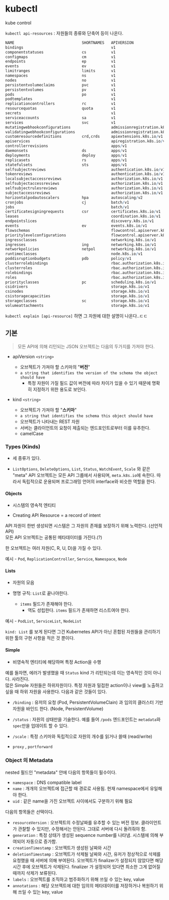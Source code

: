 # kubectl

kube control

`kubectl api-resources` : 자원들의 종류와 단축어 등이 나온다.

```r
NAME                              SHORTNAMES   APIVERSION                        NAMESPACED   KIND
bindings                                       v1                                true         Binding
componentstatuses                 cs           v1                                false        ComponentStatus
configmaps                        cm           v1                                true         ConfigMap
endpoints                         ep           v1                                true         Endpoints
events                            ev           v1                                true         Event
limitranges                       limits       v1                                true         LimitRange
namespaces                        ns           v1                                false        Namespace
nodes                             no           v1                                false        Node
persistentvolumeclaims            pvc          v1                                true         PersistentVolumeClaim
persistentvolumes                 pv           v1                                false        PersistentVolume
pods                              po           v1                                true         Pod
podtemplates                                   v1                                true         PodTemplate
replicationcontrollers            rc           v1                                true         ReplicationController
resourcequotas                    quota        v1                                true         ResourceQuota
secrets                                        v1                                true         Secret
serviceaccounts                   sa           v1                                true         ServiceAccount
services                          svc          v1                                true         Service
mutatingwebhookconfigurations                  admissionregistration.k8s.io/v1   false        MutatingWebhookConfiguration
validatingwebhookconfigurations                admissionregistration.k8s.io/v1   false        ValidatingWebhookConfiguration
customresourcedefinitions         crd,crds     apiextensions.k8s.io/v1           false        CustomResourceDefinition
apiservices                                    apiregistration.k8s.io/v1         false        APIService
controllerrevisions                            apps/v1                           true         ControllerRevision
daemonsets                        ds           apps/v1                           true         DaemonSet
deployments                       deploy       apps/v1                           true         Deployment
replicasets                       rs           apps/v1                           true         ReplicaSet
statefulsets                      sts          apps/v1                           true         StatefulSet
selfsubjectreviews                             authentication.k8s.io/v1          false        SelfSubjectReview
tokenreviews                                   authentication.k8s.io/v1          false        TokenReview
localsubjectaccessreviews                      authorization.k8s.io/v1           true         LocalSubjectAccessReview
selfsubjectaccessreviews                       authorization.k8s.io/v1           false        SelfSubjectAccessReview
selfsubjectrulesreviews                        authorization.k8s.io/v1           false        SelfSubjectRulesReview
subjectaccessreviews                           authorization.k8s.io/v1           false        SubjectAccessReview
horizontalpodautoscalers          hpa          autoscaling/v2                    true         HorizontalPodAutoscaler
cronjobs                          cj           batch/v1                          true         CronJob
jobs                                           batch/v1                          true         Job
certificatesigningrequests        csr          certificates.k8s.io/v1            false        CertificateSigningRequest
leases                                         coordination.k8s.io/v1            true         Lease
endpointslices                                 discovery.k8s.io/v1               true         EndpointSlice
events                            ev           events.k8s.io/v1                  true         Event
flowschemas                                    flowcontrol.apiserver.k8s.io/v1   false        FlowSchema
prioritylevelconfigurations                    flowcontrol.apiserver.k8s.io/v1   false        PriorityLevelConfiguration
ingressclasses                                 networking.k8s.io/v1              false        IngressClass
ingresses                         ing          networking.k8s.io/v1              true         Ingress
networkpolicies                   netpol       networking.k8s.io/v1              true         NetworkPolicy
runtimeclasses                                 node.k8s.io/v1                    false        RuntimeClass
poddisruptionbudgets              pdb          policy/v1                         true         PodDisruptionBudget
clusterrolebindings                            rbac.authorization.k8s.io/v1      false        ClusterRoleBinding
clusterroles                                   rbac.authorization.k8s.io/v1      false        ClusterRole
rolebindings                                   rbac.authorization.k8s.io/v1      true         RoleBinding
roles                                          rbac.authorization.k8s.io/v1      true         Role
priorityclasses                   pc           scheduling.k8s.io/v1              false        PriorityClass
csidrivers                                     storage.k8s.io/v1                 false        CSIDriver
csinodes                                       storage.k8s.io/v1                 false        CSINode
csistoragecapacities                           storage.k8s.io/v1                 true         CSIStorageCapacity
storageclasses                    sc           storage.k8s.io/v1                 false        StorageClass
volumeattachments                              storage.k8s.io/v1                 false        VolumeAttachment
```

`kubectl explain [api-resource]` 하면 그 자원에 대한 설명이 나온다..ㄷㄷ

## 기본

> 모든 API에 의해 리턴되는 JSON 오브젝트는 다음의 두가지를 가져야 한다.

- apiVersion `<string>`

  - 오브젝트가 가져야 할 스키마의 "**버전**"
  - `a string that identifies the version of the schema the object should have`
    - 특정 자원이 가질 필드 값이 버전에 따라 차이가 있을 수 있기 때문에 명확히 지정하기 위한 용도로 보인다.

- kind `<string>`
  - 오브젝트가 가져야 할 "**스키마**"
  - `a string that identifies the schema this object should have`
  - 오브젝트가 나타내는 REST 자원
  - 서버는 클라이언트의 요청이 제출되는 엔드포인트로부터 이를 유추한다.
  - camelCase

### Types (Kinds)

- 세 종류가 있다.

- `ListOptions`, `DeleteOptions`, `List`, `Status`, `WatchEvent`, `Scale` 와 같은 "meta" API 오브젝트는 모든 API 그룹에서 사용되며, `meta.k8s.io`에 속한다. 따라서 독립적으로 운용되며 프로그래밍 언어의 interface와 비슷한 역할을 한다.

#### Objects

- 시스템의 영속적 엔티티

- Creating API Resource = a record of intent

API 자원이 한번 생성되면 시스템은 그 자원의 존재를 보장하기 위해 노력한다. (선언적 API)  
모든 API 오브젝트는 공통된 메타데이터를 가진다.(?)

한 오브젝트는 여러 자원(C, R, U, D)을 가질 수 있다.

예시 - `Pod`, `ReplicationController`, `Service`, `Namespace`, `Node`

#### Lists

- 자원의 모음

- 명명 규칙: `List`로 끝나야한다.
  - `items` 필드가 존재해야 한다.
    - 역도 성립한다. `items` 필드가 존재하면 리스트여야 한다.

예시 - `PodList`, `ServiceList`, `NodeList`

`kind: List` 를 보게 된다면 그건 Kubernetes API가 아닌 혼합된 자원들을 관리하기 위한 툴의 구현 사항을 적은 것 뿐이다.

#### Simple

- 비영속적 엔티티에 해당하며 특정 Action을 수행

예를 들자면, 에러가 발생했을 때 `Status` kind 가 리턴되는데 이는 영속적인 것이 아니다. 사라진다.  
많은 Simple 자원들은 하위자원이다. 특정 자원과 밀접한 action이나 view를 노출하고 싶을 때 하위 자원을 사용한다. 다음과 같은 것들이 있다.

- `/binding` : 유저의 요청 (Pod, PersistentVolumeClain) 과 임의의 클러스터 기반 자원을 바인드 한다. (Node, PersistentVolume)

- `/status` : 자원의 상태만을 기술한다. 예를 들어 `/pods` 엔드포인트는 `metadata`와 `spec`만을 업데이트 할 수 있다.

- `/scale` : 특정 스키마와 독립적으로 자원의 개수를 읽거나 쓸때 (read/write)

- `proxy` , `portforward`

### Object 의 Metadata

nested 필드인 "metadata" 안에 다음의 항목들이 필수이다.

- `namespace` : DNS compatible label
- `name` : 개개의 오브젝트에 접근할 때 경로로 사용됨. 현재 namespace에서 유일해야 한다.
- `uid` : 같은 name을 가진 오브젝트 사이에서도 구분하기 위해 필요

다음의 항목들은 선택이다.

- `resourceVersion` : 오브젝트의 수정날짜를 유추할 수 있는 버전 정보. 클라이언트가 관찰할 수 있지만, 수정해서는 안된다. 그대로 서버에 다시 돌려줘야 함.
- `generation` : 특정 상태가 생성된 sequence number를 나타냄. 시스템에 의해 부여되어 자동으로 증가함.
- `creationTimestamp` : 오브젝트가 생성된 날짜와 시간
- `deletionTimestamp` : 오브젝트가 삭제될 날짜와 시간, 유저가 정상적으로 삭제를 요청했을 때 서버에 의해 부여된다. 오브젝트가 finalizer가 설정되지 않았다면 해당 시간 후에 오브젝트가 삭제된다. finalizer 가 설정되어 있다면 최소한 그게 없어질 때까지 삭제가 보류된다.
- `labels` : 오브젝트를 조직하고 범주화하기 위해 쓰일 수 있는 key, value
- `annotations` : 해당 오브젝트에 대한 임의의 메타데이터를 저장하거나 복원하기 위해 쓰일 수 있는 key, value
